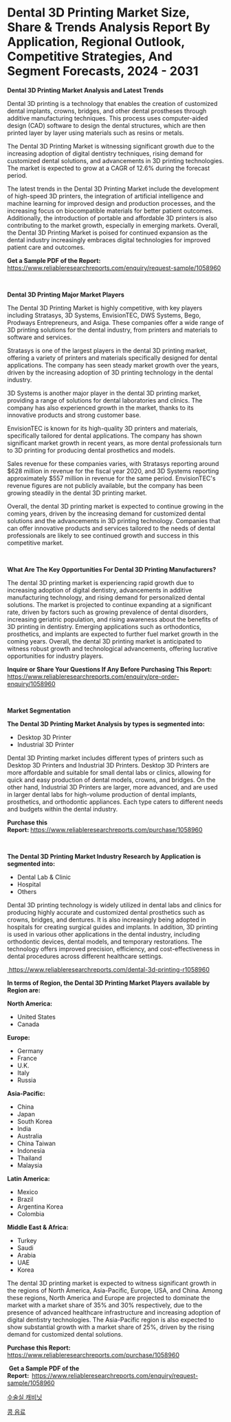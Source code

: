<p><h1>Dental 3D Printing Market Size, Share & Trends Analysis Report By Application, Regional Outlook, Competitive Strategies, And Segment Forecasts, 2024 - 2031</h1></p><p><strong>Dental 3D Printing Market Analysis and Latest Trends</strong></p>
<p><p>Dental 3D printing is a technology that enables the creation of customized dental implants, crowns, bridges, and other dental prostheses through additive manufacturing techniques. This process uses computer-aided design (CAD) software to design the dental structures, which are then printed layer by layer using materials such as resins or metals.</p><p>The Dental 3D Printing Market is witnessing significant growth due to the increasing adoption of digital dentistry techniques, rising demand for customized dental solutions, and advancements in 3D printing technologies. The market is expected to grow at a CAGR of 12.6% during the forecast period.</p><p>The latest trends in the Dental 3D Printing Market include the development of high-speed 3D printers, the integration of artificial intelligence and machine learning for improved design and production processes, and the increasing focus on biocompatible materials for better patient outcomes. Additionally, the introduction of portable and affordable 3D printers is also contributing to the market growth, especially in emerging markets. Overall, the Dental 3D Printing Market is poised for continued expansion as the dental industry increasingly embraces digital technologies for improved patient care and outcomes.</p></p>
<p><strong>Get a Sample PDF of the Report:&nbsp;</strong> <a href="https://www.reliableresearchreports.com/enquiry/request-sample/1058960">https://www.reliableresearchreports.com/enquiry/request-sample/1058960</a></p>
<p>&nbsp;</p>
<p><strong>Dental 3D Printing Major Market Players</strong></p>
<p><p>The Dental 3D Printing Market is highly competitive, with key players including Stratasys, 3D Systems, EnvisionTEC, DWS Systems, Bego, Prodways Entrepreneurs, and Asiga. These companies offer a wide range of 3D printing solutions for the dental industry, from printers and materials to software and services.</p><p>Stratasys is one of the largest players in the dental 3D printing market, offering a variety of printers and materials specifically designed for dental applications. The company has seen steady market growth over the years, driven by the increasing adoption of 3D printing technology in the dental industry.</p><p>3D Systems is another major player in the dental 3D printing market, providing a range of solutions for dental laboratories and clinics. The company has also experienced growth in the market, thanks to its innovative products and strong customer base.</p><p>EnvisionTEC is known for its high-quality 3D printers and materials, specifically tailored for dental applications. The company has shown significant market growth in recent years, as more dental professionals turn to 3D printing for producing dental prosthetics and models.</p><p>Sales revenue for these companies varies, with Stratasys reporting around $628 million in revenue for the fiscal year 2020, and 3D Systems reporting approximately $557 million in revenue for the same period. EnvisionTEC's revenue figures are not publicly available, but the company has been growing steadily in the dental 3D printing market.</p><p>Overall, the dental 3D printing market is expected to continue growing in the coming years, driven by the increasing demand for customized dental solutions and the advancements in 3D printing technology. Companies that can offer innovative products and services tailored to the needs of dental professionals are likely to see continued growth and success in this competitive market.</p></p>
<p>&nbsp;</p>
<p><strong>What Are The Key Opportunities For Dental 3D Printing Manufacturers?</strong></p>
<p><p>The dental 3D printing market is experiencing rapid growth due to increasing adoption of digital dentistry, advancements in additive manufacturing technology, and rising demand for personalized dental solutions. The market is projected to continue expanding at a significant rate, driven by factors such as growing prevalence of dental disorders, increasing geriatric population, and rising awareness about the benefits of 3D printing in dentistry. Emerging applications such as orthodontics, prosthetics, and implants are expected to further fuel market growth in the coming years. Overall, the dental 3D printing market is anticipated to witness robust growth and technological advancements, offering lucrative opportunities for industry players.</p></p>
<p><strong>Inquire or Share Your Questions If Any Before Purchasing This Report:</strong> <a href="https://www.reliableresearchreports.com/enquiry/pre-order-enquiry/1058960">https://www.reliableresearchreports.com/enquiry/pre-order-enquiry/1058960</a></p>
<p>&nbsp;</p>
<p><strong>Market Segmentation</strong></p>
<p><strong>The Dental 3D Printing Market Analysis by types is segmented into:</strong></p>
<p><ul><li>Desktop 3D Printer</li><li>Industrial 3D Printer</li></ul></p>
<p><p>Dental 3D Printing market includes different types of printers such as Desktop 3D Printers and Industrial 3D Printers. Desktop 3D Printers are more affordable and suitable for small dental labs or clinics, allowing for quick and easy production of dental models, crowns, and bridges. On the other hand, Industrial 3D Printers are larger, more advanced, and are used in larger dental labs for high-volume production of dental implants, prosthetics, and orthodontic appliances. Each type caters to different needs and budgets within the dental industry.</p></p>
<p><strong>Purchase this Report:&nbsp;</strong><a href="https://www.reliableresearchreports.com/purchase/1058960">https://www.reliableresearchreports.com/purchase/1058960</a></p>
<p>&nbsp;</p>
<p><strong>The Dental 3D Printing Market Industry Research by Application is segmented into:</strong></p>
<p><ul><li>Dental Lab & Clinic</li><li>Hospital</li><li>Others</li></ul></p>
<p><p>Dental 3D printing technology is widely utilized in dental labs and clinics for producing highly accurate and customized dental prosthetics such as crowns, bridges, and dentures. It is also increasingly being adopted in hospitals for creating surgical guides and implants. In addition, 3D printing is used in various other applications in the dental industry, including orthodontic devices, dental models, and temporary restorations. The technology offers improved precision, efficiency, and cost-effectiveness in dental procedures across different healthcare settings.</p></p>
<p><a href="https://www.reliableresearchreports.com/dental-3d-printing-r1058960">&nbsp;https://www.reliableresearchreports.com/dental-3d-printing-r1058960</a></p>
<p><strong>In terms of Region, the Dental 3D Printing Market Players available by Region are:</strong></p>
<p>
    <p> <strong> North America: </strong>
        <ul>
            <li>United States</li>
            <li>Canada</li>
        </ul>
        </p> 
    <p> <strong> Europe: </strong>
        <ul>
            <li>Germany</li>
            <li>France</li>
            <li>U.K.</li>
            <li>Italy</li>
            <li>Russia</li>
        </ul>
        </p> 
    <p> <strong> Asia-Pacific: </strong>
        <ul>
            <li>China</li>
            <li>Japan</li>
            <li>South Korea</li>
            <li>India</li>
            <li>Australia</li>
            <li>China Taiwan</li>
            <li>Indonesia</li>
            <li>Thailand</li>
            <li>Malaysia</li>
        </ul>
        </p> 
    <p> <strong> Latin America: </strong>
        <ul>
            <li>Mexico</li>
            <li>Brazil</li>
            <li>Argentina Korea</li>
            <li>Colombia</li>
        </ul>
        </p> 
    <p> <strong> Middle East & Africa: </strong>
        <ul>
            <li>Turkey</li>
            <li>Saudi</li>
            <li>Arabia</li>
            <li>UAE</li>
            <li>Korea</li>
        </ul>
    </p>
    </p>
<p><p>The dental 3D printing market is expected to witness significant growth in the regions of North America, Asia-Pacific, Europe, USA, and China. Among these regions, North America and Europe are projected to dominate the market with a market share of 35% and 30% respectively, due to the presence of advanced healthcare infrastructure and increasing adoption of digital dentistry technologies. The Asia-Pacific region is also expected to show substantial growth with a market share of 25%, driven by the rising demand for customized dental solutions.</p></p>
<p><strong>Purchase this Report: </strong><a href="https://www.reliableresearchreports.com/purchase/1058960">https://www.reliableresearchreports.com/purchase/1058960</a></p>
<p>&nbsp;<strong>Get a Sample PDF of the Report:&nbsp;&nbsp;</strong><a href="https://www.reliableresearchreports.com/enquiry/request-sample/1058960">https://www.reliableresearchreports.com/enquiry/request-sample/1058960</a></p>
<p><strong></strong></p>
<p><p><a href="https://github.com/JackieFauhey9089475/Market-Research-Report-List-1/blob/main/282873044006.md">수술실 캐비닛</a></p><p><a href="https://github.com/Howaoole34545/Market-Research-Report-List-1/blob/main/189042444005.md">콩 음료</a></p></p>